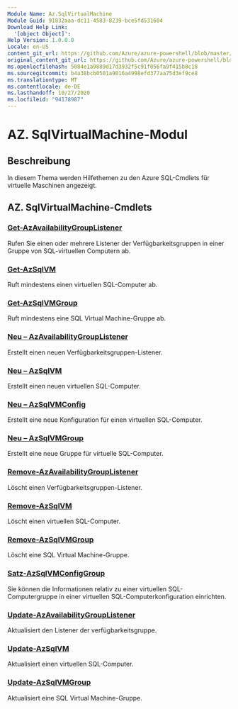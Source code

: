```yaml
---
Module Name: Az.SqlVirtualMachine
Module Guid: 91832aaa-dc11-4583-8239-bce5fd531604
Download Help Link:
  '[object Object]': 
Help Version: 1.0.0.0
Locale: en-US
content_git_url: https://github.com/Azure/azure-powershell/blob/master/src/SqlVirtualMachine/SqlVirtualMachine/help/Az.SqlVirtualMachine.md
original_content_git_url: https://github.com/Azure/azure-powershell/blob/master/src/SqlVirtualMachine/SqlVirtualMachine/help/Az.SqlVirtualMachine.md
ms.openlocfilehash: 5084e1a9889d17d3932f5c91f056fa9f415b8c18
ms.sourcegitcommit: b4a38bcb0501a9016a4998efd377aa75d3ef9ce8
ms.translationtype: MT
ms.contentlocale: de-DE
ms.lasthandoff: 10/27/2020
ms.locfileid: "94178987"
---
```

# AZ. SqlVirtualMachine-Modul
## Beschreibung
In diesem Thema werden Hilfethemen zu den Azure SQL-Cmdlets für virtuelle Maschinen angezeigt.

## AZ. SqlVirtualMachine-Cmdlets
### [Get-AzAvailabilityGroupListener](Get-AzAvailabilityGroupListener.md)
Rufen Sie einen oder mehrere Listener der Verfügbarkeitsgruppen in einer Gruppe von SQL-virtuellen Computern ab.

### [Get-AzSqlVM](Get-AzSqlVM.md)
Ruft mindestens einen virtuellen SQL-Computer ab.

### [Get-AzSqlVMGroup](Get-AzSqlVMGroup.md)
Ruft mindestens eine SQL Virtual Machine-Gruppe ab.

### [Neu – AzAvailabilityGroupListener](New-AzAvailabilityGroupListener.md)
Erstellt einen neuen Verfügbarkeitsgruppen-Listener.

### [Neu – AzSqlVM](New-AzSqlVM.md)
Erstellt einen neuen virtuellen SQL-Computer.

### [Neu – AzSqlVMConfig](New-AzSqlVMConfig.md)
Erstellt eine neue Konfiguration für einen virtuellen SQL-Computer.

### [Neu – AzSqlVMGroup](New-AzSqlVMGroup.md)
Erstellt eine neue Gruppe für virtuelle SQL-Computer.

### [Remove-AzAvailabilityGroupListener](Remove-AzAvailabilityGroupListener.md)
Löscht einen Verfügbarkeitsgruppen-Listener.

### [Remove-AzSqlVM](Remove-AzSqlVM.md)
Löscht einen virtuellen SQL-Computer.

### [Remove-AzSqlVMGroup](Remove-AzSqlVMGroup.md)
Löscht eine SQL Virtual Machine-Gruppe.

### [Satz-AzSqlVMConfigGroup](Set-AzSqlVMConfigGroup.md)
Sie können die Informationen relativ zu einer virtuellen SQL-Computergruppe in einer virtuellen SQL-Computerkonfiguration einrichten.

### [Update-AzAvailabilityGroupListener](Update-AzAvailabilityGroupListener.md)
Aktualisiert den Listener der verfügbarkeitsgruppe.

### [Update-AzSqlVM](Update-AzSqlVM.md)
Aktualisiert einen virtuellen SQL-Computer.

### [Update-AzSqlVMGroup](Update-AzSqlVMGroup.md)
Aktualisiert eine SQL Virtual Machine-Gruppe.

